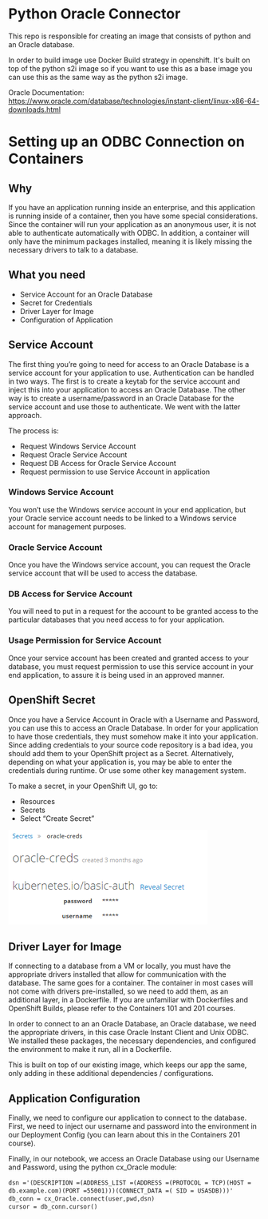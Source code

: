 # Python Oracle Connector

This repo is responsible for creating an image that consists of python and an Oracle database.

In order to build image use Docker Build strategy in openshift. It's built on top of the python s2i image so if you want to use this as a base image you can use this as the same way as the python s2i image.

Oracle Documentation:
https://www.oracle.com/database/technologies/instant-client/linux-x86-64-downloads.html

# Setting up an ODBC Connection on Containers

## Why
If you have an application running inside an enterprise, and this application is running inside of a container, then you have some special considerations. Since the container will run your application as an anonymous user, it is not able to authenticate automatically with ODBC. In addition, a container will only have the minimum packages installed, meaning it is likely missing the necessary drivers to talk to a database.

## What you need
-	Service Account for an Oracle Database
-	Secret for Credentials
-	Driver Layer for Image
-	Configuration of Application

## Service Account
The first thing you’re going to need for access to an Oracle Database is a service account for your application to use. Authentication can be handled in two ways. The first is to create a keytab for the service account and inject this into your application to access an Oracle Database. The other way is to create a username/password in an Oracle Database for the service account and use those to authenticate. We went with the latter approach.

The process is: 
* Request Windows Service Account
* Request Oracle Service Account
* Request DB Access for Oracle Service Account
* Request permission to use Service Account in application

### Windows Service Account
You won’t use the Windows service account in your end application, but your Oracle service account needs to be linked to a Windows service account for management purposes.

### Oracle Service Account
Once you have the Windows service account, you can request the Oracle service account that will be used to access the database.

### DB Access for Service Account
You will need to put in a request for the account to be granted access to the particular databases that you need access to for your application.

### Usage Permission for Service Account
Once your service account has been created and granted access to your database, you must request permission to use this service account in your end application, to assure it is being used in an approved manner.


## OpenShift Secret
Once you have a Service Account in Oracle with a Username and Password, you can use this to access an Oracle Database. In order for your application to have those credentials, they must somehow make it into your application. Since adding credentials to your source code repository is a bad idea, you should add them to your OpenShift project as a Secret. Alternatively, depending on what your application is, you may be able to enter the credentials during runtime. Or use some other key management system.


To make a secret, in your OpenShift UI, go to:
* Resources
* Secrets 
* Select “Create Secret”

![OCP Secret](image001.png)

## Driver Layer for Image
If connecting to a database from a VM or locally, you must have the appropriate drivers installed that allow for communication with the database. The same goes for a container. The container in most cases will not come with drivers pre-installed, so we need to add them, as an additional layer, in a Dockerfile. If you are unfamiliar with Dockerfiles and OpenShift Builds, please refer to the Containers 101 and 201 courses.

In order to connect to an an Oracle Database, an Oracle database, we need the appropriate drivers, in this case Oracle Instant Client and Unix ODBC. We installed these packages, the necessary dependencies, and configured the environment to make it run, all in a Dockerfile.
  
This is built on top of our existing image, which keeps our app the same, only adding in these additional dependencies / configurations.


## Application Configuration
Finally, we need to configure our application to connect to the database. First, we need to inject our username and password into the environment in our Deployment Config (you can learn about this in the Containers 201 course).
 
Finally, in our notebook, we access an Oracle Database using our Username and Password, using the python cx_Oracle module:

```
dsn ='(DESCRIPTION =(ADDRESS_LIST =(ADDRESS =(PROTOCOL = TCP)(HOST = db.example.com)(PORT =55001)))(CONNECT_DATA =( SID = USASDB)))'
db_conn = cx_Oracle.connect(user,pwd,dsn)
cursor = db_conn.cursor()
```